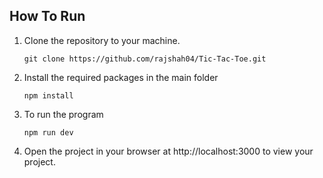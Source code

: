 ## How To Run

1. Clone the repository to your machine.

    ```
    git clone https://github.com/rajshah04/Tic-Tac-Toe.git
    ```
   
2. Install the required packages in the main folder

   ```
   npm install
   ```
   
3. To run the program

   ```
   npm run dev
   ```

4. Open the project in your browser at http://localhost:3000 to view your project.
